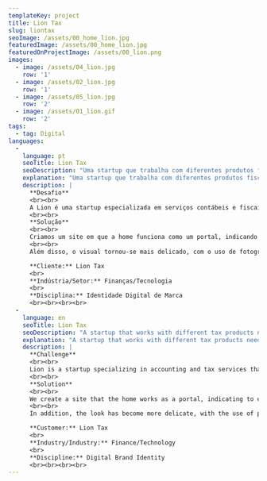 ```yaml
---
templateKey: project
title: Lion Tax
slug: liontax
seoImage: /assets/00_home_lion.jpg
featuredImage: /assets/00_home_lion.jpg
featuredOnProjectImage: /assets/00_lion.png
images:
  - image: /assets/04_lion.jpg
    row: '1'
  - image: /assets/02_lion.jpg
    row: '1'
  - image: /assets/05_lion.jpg
    row: '2'
  - image: /assets/01_lion.gif
    row: '2'
tags:
  - tag: Digital
languages:
  - 
    language: pt
    seoTitle: Lion Tax
    seoDescription: "Uma startup que trabalha com diferentes produtos fiscais precisava de um site pronto para seus clientes, sejam quais forem."
    explanation: "Uma startup que trabalha com diferentes produtos fiscais precisava de um site pronto para seus clientes, sejam quais forem."
    description: |
      **Desafio**
      <br><br>
      A Lion é uma startup especializada em serviços contábeis e fiscais que atende diferentes públicos: pequenas e médias empresas, pessoas físicas, expatriados e grandes fortunas. Precisávamos de um site que funcionasse como um hub em que esses diferentes públicos pudessem se sentir confortáveis para conhecer os produtos e ter acesso às informações de forma simples e direta.
      <br><br>
      **Solução**
      <br><br>
      Criamos um site em que a home funciona como um portal, indicando para cada público em qual área ele encontrará as informações que deseja. Isso diminuiu o número total de cliques a que nossos clientes estão expostos até chegar à informação desejada. A reestruturação partiu da organização de conteúdos em blocos de interesse, precedidas por cartelas na home que funcionam como uma sequência de landing pages com scroll vertical. 
      <br><br>
      Além disso, o visual tornou-se mais delicado, com o uso de fotografia no lugar das ilustrações em roxo e laranja, deixando os detalhes de cor como pontos de atenção na navegação. Respiros em branco também tornaram o site mais fluido. A responsividade foi melhorada tanto para desktop quanto para mobile e os textos ganharam um pensamento de SEO integrado, facilitando os resultados orgânicos em mecanismos de busca.

      **Cliente:** Lion Tax
      <br>
      **Indústria/Setor:** Finanças/Tecnologia
      <br>
      **Disciplina:** Identidade Digital de Marca
      <br><br><br><br>
  -
    language: en
    seoTitle: Lion Tax
    seoDescription: "A startup that works with different tax products needed a website ready for their customers, wherever they were."
    explanation: "A startup that works with different tax products needed a website ready for their customers, wherever they were."
    description: |
      **Challenge**
      <br><br>
      Lion is a startup specializing in accounting and tax services that serves different audiences: small and medium sized companies, individuals, expatriates and large fortunes. We needed a website that presents itself as a hub in which these different audiences could feel comfortable getting to know the products and having access to the information in a simple and direct way.
      <br><br>
      **Solution**
      <br><br>
      We create a site that the home works as a portal, indicating to each audience in which area it will find the relevant information. This has reduced the total number of clicks that our customers are exposed until they get the information they want. The restructuring was based on the organization of content in blocks of interest, preceded by cards in the home that function as a sequence of landing pages with vertical scroll.
      <br><br>
      In addition, the look has become more delicate, with the use of photography in place of the iconography in purple and orange, leaving the details of color as points of attention in navigation. White spaces have also made the site more fluid. Responsiveness has been improved for both desktop and mobile and the texts have gained an integrated SEO thinking, facilitating organic results in search engines.

      **Customer:** Lion Tax
      <br>
      **Industry/Industry:** Finance/Technology
      <br>
      **Discipline:** Digital Brand Identity
      <br><br><br><br>
---
```

